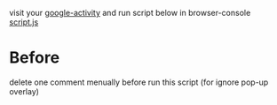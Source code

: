 visit your [google-activity](https://myactivity.google.com/page?hl=ko&utm_medium=web&utm_source=youtube&page=youtube_comments) and run script below in browser-console  
[script.js](https://github.com/shlifedev/delete-all-youtube-comments/blob/main/script.js)

# Before
delete one comment menually before run this script (for ignore pop-up overlay)   



 

